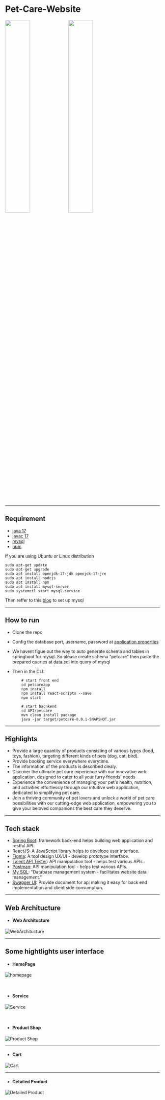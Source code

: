 # Pet-Care-Website
<div>
    <img src="https://github.com/kingstonduy/Pet-Care-Website/blob/main/DATA/images/Dog-logo.png?raw=true" width='40%' height='40%'/>
    <img src="https://raw.githubusercontent.com/kingstonduy/Pet-Care-Website/84c250c723b7bf84503958a6bf33b01b8074d7d1/DATA/images/Logo-HCMIU.svg" width='40%' height='40%'/>
 </div>

---------------
## Requirement
+ [java 17](https://www.oracle.com/java/technologies/javase/jdk17-archive-downloads.html)
+ [javac 17](https://www.oracle.com/java/technologies/javase/jdk17-archive-downloads.html)
+ [mysql](https://www.mysql.com/)
+ [npm](https://www.npmjs.com/)

If you are using Ubuntu or Linux distribution
```
sudo apt-get update
sudo apt-get upgrade
sudo apt install openjdk-17-jdk openjdk-17-jre
sudo apt install nodejs
sudo apt install npm
sudo apt install mysql-server
sudo systemctl start mysql.service
```
Then reffer to this [blog](https://www.digitalocean.com/community/tutorials/how-to-install-mysql-on-ubuntu-20-04) to set up mysql

---------------
## How to run
+ Clone the repo
+ Config the database port, username, password at 
[application.properties](/API/petcare/src/main/resources/application.properties)

+ We havent figue out the way to auto generate schema and tables in springboot for mysql. So please create schema "petcare" then paste the prepared queries at 
[data.sql](/API/petcare/src/main/resources/data.sql) into query of mysql 

+ Then in the CLI:

    ```
        # start front end
        cd petcareapp
        npm install
        npm install react-scripts --save
        npm start

    ```

    ```
        # start bacnkend
        cd API/petcare
        mvn clean install package
        java -jar target/petcare-0.0.1-SNAPSHOT.jar

    ```

---------------

## Highlights
- Provide a large quantity of products consisting of various types (food, toys, fashion), targeting different kinds of pets (dog, cat, bird).
- Provide booking service everywhere everytime.
- The information of the products is described clealy.
- Discover the ultimate pet care experience with our innovative web application, designed to cater to all your furry friends' needs
- Experience the convenience of managing your pet's health, nutrition, and activities effortlessly through our intuitive web application, dedicated to simplifying pet care.
- Join a thriving community of pet lovers and unlock a world of pet care possibilities with our cutting-edge web application, empowering you to give your beloved companions the best care they deserve.
-----------------

## Tech stack
- [Spring Boot](https://spring.io/projects/spring-boot/): framework back-end helps building web application and restful API.
- [ReactJS](https://reactjs.org): A JavaScript library helps to develope user interface.
- [Figma](https://www.figma.com/file/Df5p9OXAeNaJZ2zIOWXiEb/mew-Pet-care-landing-page-(Community)?type=design&node-id=0%3A1&t=jZTtFVkTb2W9ajBI-1): A tool design UX/UI - develop prototype interface.
- [Talent API Tester](https://chrome.google.com/webstore/detail/talend-api-tester-free-ed/aejoelaoggembcahagimdiliamlcdmfm): API manipulation tool - helps test various APIs.
- [Postman](https://www.postman.com/): API manipulation tool - helps test various APIs.
- [My SQL](https://www.mysql.com/): "Database management system - facilitates website data management."
- [Swagger UI](https://swagger.io/tools/swagger-ui/): Provide document for api making it easy for back end implementation and client side consumption.

-----------------

## Web Architucture

- #### Web Architucture
![WebArchitucture](https://github.com/kingstonduy/Pet-Care-Website/blob/main/DATA/images/Architecture.png?raw=true)

-----------------


## Some hightlights user interface

- #### HomePage
![homepage](https://github.com/kingstonduy/Pet-Care-Website/blob/main/DATA/images/Homepage.png?raw=true)

<br/>

- #### Service
![Service](https://github.com/kingstonduy/Pet-Care-Website/blob/main/DATA/images/Service.png?raw=true)

<br/>

- #### Product Shop
![Product Shop](https://github.com/kingstonduy/Pet-Care-Website/blob/main/DATA/images/Products.png?raw=true)

-----------------


- #### Cart
![Cart](https://github.com/kingstonduy/Pet-Care-Website/blob/main/DATA/images/Cart.png?raw=true)


-----------------


- #### Detailed Product
![Detailed Product](https://github.com/kingstonduy/Pet-Care-Website/blob/main/DATA/images/Detail-Product.png?raw=true)





